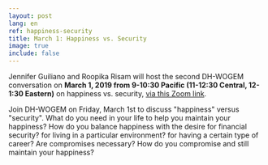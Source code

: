 ```yaml
---
layout: post
lang: en
ref: happiness-security
title: March 1: Happiness vs. Security
image: true
include: false
---
```


Jennifer Guiliano and Roopika Risam will host the second DH-WOGEM conversation on **March 1, 2019 from 9-10:30 Pacific (11-12:30 Central, 12-1:30 Eastern)** on happiness vs. security, [via this Zoom link](https://stanford.zoom.us/j/697503934).

<!-- Read more -->

Join DH-WOGEM​ on Friday, March 1st to discuss "happiness" versus "security". What do you need in your life to help you maintain your happiness? How do you balance happiness with the desire for financial security? for living in a particular environment? for having a certain type of career? Are compromises necessary? How do you compromise and still maintain your happiness?